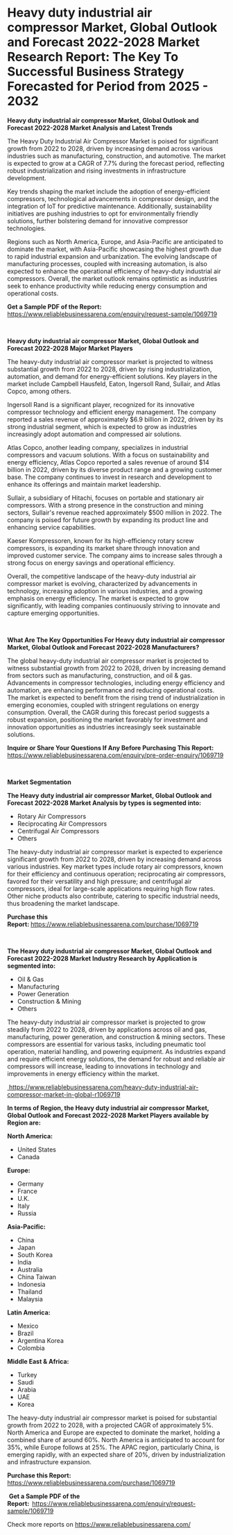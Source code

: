 <p><h1>Heavy duty industrial air compressor Market, Global Outlook and Forecast 2022-2028 Market Research Report: The Key To Successful Business Strategy Forecasted for Period from 2025 - 2032</h1></p><p><strong>Heavy duty industrial air compressor Market, Global Outlook and Forecast 2022-2028 Market Analysis and Latest Trends</strong></p>
<p><p>The Heavy Duty Industrial Air Compressor Market is poised for significant growth from 2022 to 2028, driven by increasing demand across various industries such as manufacturing, construction, and automotive. The market is expected to grow at a CAGR of 7.7% during the forecast period, reflecting robust industrialization and rising investments in infrastructure development. </p><p>Key trends shaping the market include the adoption of energy-efficient compressors, technological advancements in compressor design, and the integration of IoT for predictive maintenance. Additionally, sustainability initiatives are pushing industries to opt for environmentally friendly solutions, further bolstering demand for innovative compressor technologies. </p><p>Regions such as North America, Europe, and Asia-Pacific are anticipated to dominate the market, with Asia-Pacific showcasing the highest growth due to rapid industrial expansion and urbanization. The evolving landscape of manufacturing processes, coupled with increasing automation, is also expected to enhance the operational efficiency of heavy-duty industrial air compressors. Overall, the market outlook remains optimistic as industries seek to enhance productivity while reducing energy consumption and operational costs.</p></p>
<p><strong>Get a Sample PDF of the Report:&nbsp;</strong> <a href="https://www.reliablebusinessarena.com/enquiry/request-sample/1069719?utm_campaign=2566&utm_medium=2&utm_source=Github&utm_content=ia&utm_term=21032025&utm_id=heavy-duty-industrial-air-compressor-market-global-outlook-and-forecast-2022-2028">https://www.reliablebusinessarena.com/enquiry/request-sample/1069719</a></p>
<p>&nbsp;</p>
<p><strong>Heavy duty industrial air compressor Market, Global Outlook and Forecast 2022-2028 Major Market Players</strong></p>
<p><p>The heavy-duty industrial air compressor market is projected to witness substantial growth from 2022 to 2028, driven by rising industrialization, automation, and demand for energy-efficient solutions. Key players in the market include Campbell Hausfeld, Eaton, Ingersoll Rand, Sullair, and Atlas Copco, among others.</p><p>Ingersoll Rand is a significant player, recognized for its innovative compressor technology and efficient energy management. The company reported a sales revenue of approximately $6.9 billion in 2022, driven by its strong industrial segment, which is expected to grow as industries increasingly adopt automation and compressed air solutions.</p><p>Atlas Copco, another leading company, specializes in industrial compressors and vacuum solutions. With a focus on sustainability and energy efficiency, Atlas Copco reported a sales revenue of around $14 billion in 2022, driven by its diverse product range and a growing customer base. The company continues to invest in research and development to enhance its offerings and maintain market leadership.</p><p>Sullair, a subsidiary of Hitachi, focuses on portable and stationary air compressors. With a strong presence in the construction and mining sectors, Sullair's revenue reached approximately $500 million in 2022. The company is poised for future growth by expanding its product line and enhancing service capabilities.</p><p>Kaeser Kompressoren, known for its high-efficiency rotary screw compressors, is expanding its market share through innovation and improved customer service. The company aims to increase sales through a strong focus on energy savings and operational efficiency.</p><p>Overall, the competitive landscape of the heavy-duty industrial air compressor market is evolving, characterized by advancements in technology, increasing adoption in various industries, and a growing emphasis on energy efficiency. The market is expected to grow significantly, with leading companies continuously striving to innovate and capture emerging opportunities.</p></p>
<p>&nbsp;</p>
<p><strong>What Are The Key Opportunities For Heavy duty industrial air compressor Market, Global Outlook and Forecast 2022-2028 Manufacturers?</strong></p>
<p><p>The global heavy-duty industrial air compressor market is projected to witness substantial growth from 2022 to 2028, driven by increasing demand from sectors such as manufacturing, construction, and oil & gas. Advancements in compressor technologies, including energy efficiency and automation, are enhancing performance and reducing operational costs. The market is expected to benefit from the rising trend of industrialization in emerging economies, coupled with stringent regulations on energy consumption. Overall, the CAGR during this forecast period suggests a robust expansion, positioning the market favorably for investment and innovation opportunities as industries increasingly seek sustainable solutions.</p></p>
<p><strong>Inquire or Share Your Questions If Any Before Purchasing This Report:</strong> <a href="https://www.reliablebusinessarena.com/enquiry/pre-order-enquiry/1069719?utm_campaign=2566&utm_medium=2&utm_source=Github&utm_content=ia&utm_term=21032025&utm_id=heavy-duty-industrial-air-compressor-market-global-outlook-and-forecast-2022-2028">https://www.reliablebusinessarena.com/enquiry/pre-order-enquiry/1069719</a></p>
<p>&nbsp;</p>
<p><strong>Market Segmentation</strong></p>
<p><strong>The Heavy duty industrial air compressor Market, Global Outlook and Forecast 2022-2028 Market Analysis by types is segmented into:</strong></p>
<p><ul><li>Rotary Air Compressors</li><li>Reciprocating Air Compressors</li><li>Centrifugal Air Compressors</li><li>Others</li></ul></p>
<p><p>The heavy-duty industrial air compressor market is expected to experience significant growth from 2022 to 2028, driven by increasing demand across various industries. Key market types include rotary air compressors, known for their efficiency and continuous operation; reciprocating air compressors, favored for their versatility and high pressure; and centrifugal air compressors, ideal for large-scale applications requiring high flow rates. Other niche products also contribute, catering to specific industrial needs, thus broadening the market landscape.</p></p>
<p><strong>Purchase this Report:&nbsp;</strong><a href="https://www.reliablebusinessarena.com/purchase/1069719?utm_campaign=2566&utm_medium=2&utm_source=Github&utm_content=ia&utm_term=21032025&utm_id=heavy-duty-industrial-air-compressor-market-global-outlook-and-forecast-2022-2028">https://www.reliablebusinessarena.com/purchase/1069719</a></p>
<p>&nbsp;</p>
<p><strong>The Heavy duty industrial air compressor Market, Global Outlook and Forecast 2022-2028 Market Industry Research by Application is segmented into:</strong></p>
<p><ul><li>Oil & Gas</li><li>Manufacturing</li><li>Power Generation</li><li>Construction & Mining</li><li>Others</li></ul></p>
<p><p>The heavy-duty industrial air compressor market is projected to grow steadily from 2022 to 2028, driven by applications across oil and gas, manufacturing, power generation, and construction & mining sectors. These compressors are essential for various tasks, including pneumatic tool operation, material handling, and powering equipment. As industries expand and require efficient energy solutions, the demand for robust and reliable air compressors will increase, leading to innovations in technology and improvements in energy efficiency within the market.</p></p>
<p><a href="https://www.reliablebusinessarena.com/heavy-duty-industrial-air-compressor-market-in-global-r1069719?utm_campaign=2566&utm_medium=2&utm_source=Github&utm_content=ia&utm_term=21032025&utm_id=heavy-duty-industrial-air-compressor-market-global-outlook-and-forecast-2022-2028">&nbsp;https://www.reliablebusinessarena.com/heavy-duty-industrial-air-compressor-market-in-global-r1069719</a></p>
<p><strong>In terms of Region, the Heavy duty industrial air compressor Market, Global Outlook and Forecast 2022-2028 Market Players available by Region are:</strong></p>
<p>
    <p> <strong> North America: </strong>
        <ul>
            <li>United States</li>
            <li>Canada</li>
        </ul>
        </p> 
    <p> <strong> Europe: </strong>
        <ul>
            <li>Germany</li>
            <li>France</li>
            <li>U.K.</li>
            <li>Italy</li>
            <li>Russia</li>
        </ul>
        </p> 
    <p> <strong> Asia-Pacific: </strong>
        <ul>
            <li>China</li>
            <li>Japan</li>
            <li>South Korea</li>
            <li>India</li>
            <li>Australia</li>
            <li>China Taiwan</li>
            <li>Indonesia</li>
            <li>Thailand</li>
            <li>Malaysia</li>
        </ul>
        </p> 
    <p> <strong> Latin America: </strong>
        <ul>
            <li>Mexico</li>
            <li>Brazil</li>
            <li>Argentina Korea</li>
            <li>Colombia</li>
        </ul>
        </p> 
    <p> <strong> Middle East & Africa: </strong>
        <ul>
            <li>Turkey</li>
            <li>Saudi</li>
            <li>Arabia</li>
            <li>UAE</li>
            <li>Korea</li>
        </ul>
    </p>
    </p>
<p><p>The heavy-duty industrial air compressor market is poised for substantial growth from 2022 to 2028, with a projected CAGR of approximately 5%. North America and Europe are expected to dominate the market, holding a combined share of around 60%. North America is anticipated to account for 35%, while Europe follows at 25%. The APAC region, particularly China, is emerging rapidly, with an expected share of 20%, driven by industrialization and infrastructure expansion.</p></p>
<p><strong>Purchase this Report: </strong><a href="https://www.reliablebusinessarena.com/purchase/1069719?utm_campaign=2566&utm_medium=2&utm_source=Github&utm_content=ia&utm_term=21032025&utm_id=heavy-duty-industrial-air-compressor-market-global-outlook-and-forecast-2022-2028">https://www.reliablebusinessarena.com/purchase/1069719</a></p>
<p>&nbsp;<strong>Get a Sample PDF of the Report:&nbsp;&nbsp;</strong><a href="https://www.reliablebusinessarena.com/enquiry/request-sample/1069719?utm_campaign=2566&utm_medium=2&utm_source=Github&utm_content=ia&utm_term=21032025&utm_id=heavy-duty-industrial-air-compressor-market-global-outlook-and-forecast-2022-2028">https://www.reliablebusinessarena.com/enquiry/request-sample/1069719</a></p>
<p><strong></strong></p>
<p>Check more reports on <a href="https://www.reliablebusinessarena.com/?utm_campaign=2566&utm_medium=2&utm_source=Github&utm_content=ia&utm_term=21032025&utm_id=heavy-duty-industrial-air-compressor-market-global-outlook-and-forecast-2022-2028">https://www.reliablebusinessarena.com/</a></p>